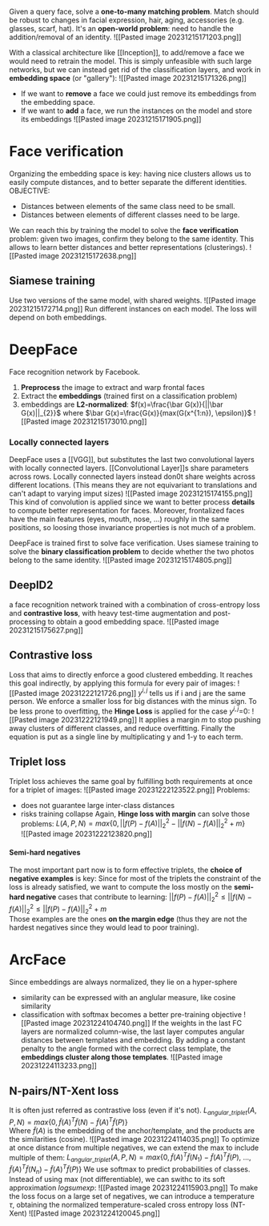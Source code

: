 Given a query face, solve a **one-to-many matching problem**.
Match should be robust to changes in facial expression, hair, aging, accessories (e.g. glasses, scarf, hat).
It's an **open-world problem**: need to handle the addition/removal of an identity.
![[Pasted image 20231215171203.png]]

With a classical architecture like [[Inception]], to add/remove a face we would need to retrain the model.
This is simply unfeasible with such large networks, but we can instead get rid of the classification layers, and work in **embedding space** (or "gallery"):
![[Pasted image 20231215171326.png]]
- If we want to **remove** a face we could just remove its embeddings from the embedding space. 
- If we want to **add** a face, we run the instances on the model and store its embeddings 
![[Pasted image 20231215171905.png]]

# Face verification
Organizing the embedding space is key: having nice clusters allows us to easily compute distances, and to better separate the different identities.
OBJECTIVE: 
- Distances between elements of the same class need to be small.
- Distances between elements of different classes need to be large.

We can reach this by training the model to solve the **face verification** problem:
given two images, confirm they belong to the same identity.
This allows to learn better distances and better representations (clusterings).
![[Pasted image 20231215172638.png]]
## Siamese training
Use two versions of the same model, with shared weights. 
![[Pasted image 20231215172714.png]]
Run different instances on each model. The loss will depend on both embeddings.

# DeepFace
Face recognition network by Facebook.
1. **Preprocess** the image to extract and warp frontal faces
2. Extract the **embeddings** (trained first on a classification problem)
3. embeddings are **L2-normalized**: $f(x)=\frac{\bar G(x)}{||\bar G(x)||_{2}}$ where $\bar G(x)=\frac{G(x)}{max(G(x^{1:n}), \epsilon)}$ 
![[Pasted image 20231215173010.png]]
### Locally connected layers
DeepFace uses a [[VGG]], but substitutes the last two convolutional layers with locally connected layers.
[[Convolutional Layer]]s share parameters across rows.
Locally connected layers instead don0t share weights across different locations.
(This means they are not equivariant to translations and can't adapt to varying imput sizes)
![[Pasted image 20231215174155.png]]
This kind of convolution is applied since we want to better process **details** to compute better representation for faces.
Moreover, frontalized faces have the main features (eyes, mouth, nose, ...) roughly in the same positions, so loosing those invariance properties is not much of a problem.

DeepFace is trained first to solve face verification. Uses siamese training to solve the **binary classification problem** to decide whether the two photos belong to the same identity. 
![[Pasted image 20231215174805.png]]

## DeepID2
a face recognition network trained with a combination of cross-entropy loss and **contrastive loss**, with heavy test-time augmentation and post-processing to obtain a good embedding space.
![[Pasted image 20231215175627.png]]

## Contrastive loss
Loss that aims to directly enforce a good clustered embedding.
It reaches this goal indirectly, by applying this formula for every pair of images:
![[Pasted image 20231222121726.png]]
$y^{i,j}$ tells us if i and j are the same person. We enforce a smaller loss for big distances with the minus sign.
To be less prone to overfitting, the **Hinge Loss** is applied for the case $y^{i,j}$=0:
![[Pasted image 20231222121949.png]]
It applies a margin _m_ to stop pushing away clusters of different classes, and reduce overfitting. Finally the equation is put as a single line by multiplicating y and 1-y to each term.
## Triplet loss       
Triplet loss achieves the same goal by fulfilling both requirements at once for a triplet of images:
![[Pasted image 20231222123522.png]]
Problems: 
- does not guarantee large inter-class distances 
- risks training collapse
Again, **Hinge loss with margin** can solve those problems:
$L(A,P,N)=max  \{0, ||f(P)-f(A)||_{2}^{2}-||f(N)-f(A)||_{2}^{2}+m\}$        
![[Pasted image 20231222123820.png]]
#### Semi-hard negatives
The most important part now is to form effective triplets, the **choice of negative examples** is key:
Since for most of the triplets the constraint of the loss is already satisfied, we want to compute the loss mostly on the **semi-hard negative** cases that contribute to learning:
$||f(P)-f(A)||_{2}^{2} \le ||f(N)-f(A)||_{2}^{2} \le ||f(P)-f(A)||_{2}^{2}+m$        
Those examples are the ones **on the margin edge** (thus they are not the hardest negatives since they would lead to poor training).


# ArcFace
Since embeddings are always normalized, they lie on a hyper-sphere
- similarity can be expressed with an anglular measure, like cosine similarity
- classification with softmax becomes a better pre-training objective
![[Pasted image 20231224104740.png]]
If the weights in the last FC layers are normalized column-wise, the last layer computes angular distances between templates and embedding.
By adding a constant penalty to the angle formed with the correct class template, the **embeddings cluster along those templates**.
![[Pasted image 20231224113233.png]]
## N-pairs/NT-Xent loss
It is often just referred as contrastive loss (even if it's not).
$L_{angular\_triplet}(A,P,N)=max\{0,\tilde f(A)^{T}\tilde f(N) - \tilde f(A)^{T} \tilde f(P)\}$  
Where $\tilde f(A)$ is the embedding of the anchor/template, and the products are the similarities (cosine).
![[Pasted image 20231224114035.png]]
To optimize at once distance from multiple negatives, we can extend the max to include multiple of them: $L_{angular\_triplet}(A,P,N)=max\{0,\tilde f(A)^{T}\tilde f(N_{1}) - \tilde f(A)^{T} \tilde f(P),\ ..., \tilde f(A)^{T}\tilde f(N_{n}) - \tilde f(A)^{T} \tilde f(P) \}$ 
We use softmax to predict probabilities of classes. Instead of using max (not differentiable), we can swithc to its soft approximation _logsumexp_:
![[Pasted image 20231224115903.png]]
To make the loss focus on a large set of negatives, we can introduce a temperature $\tau$, obtaining the normalized temperature-scaled cross entropy loss (NT-Xent)
![[Pasted image 20231224120045.png]]


